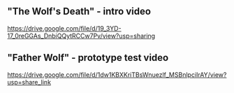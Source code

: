 ## "The Wolf's Death" - intro video
https://drive.google.com/file/d/19_3YD-17_0reGGAs_DnbiQQytRCCw7Pv/view?usp=sharing

## "Father Wolf" - prototype test video
https://drive.google.com/file/d/1dw1KBXKriTBsWnuezlf_MSBnlpciIrAY/view?usp=share_link
